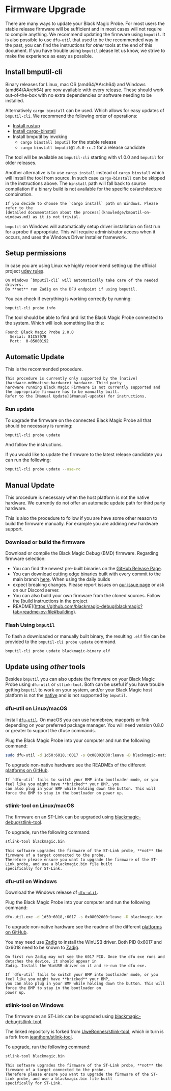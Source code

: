 # Firmware Upgrade

There are many ways to update your Black Magic Probe. For most users the stable release firmware will be sufficient and
in most cases will not require to compile anything. We recommend updating the firmware using `bmputil`. It is also
possible to use `dfu-util` that used to be the recommended way in the past, you can find the instructions for *other*
tools at the end of this document. If you have trouble using `bmputil` please let us know, we strive to make the
experience as easy as possible.

## Install bmputil-cli

Binary releases for Linux, mac OS (amd64/AArch64) and Windows (amd64/AArch64) are now available with every
[release](https://github.com/blackmagic-debug/bmputil/releases). These should work out-of-the-box with no
extra dependencies or software needing to be installed.

Alternatively `cargo binstall` can be used. Which allows for easy updates of `bmputil-cli`.
We recommend the following order of operations:

* [Install rustup](https://rustup.rs/)
* [Install cargo-binstall](https://github.com/cargo-bins/cargo-binstall?tab=readme-ov-file#installation)
* Install bmputil by invoking
  * `cargo binstall bmputil` for the stable release
  * `cargo binstall bmputil@1.0.0-rc.2` for a release candidate

The tool will be available as `bmputil-cli` starting with v1.0.0 and `bmputil` for older releases.

Another alternative is to use `cargo install` instead of `cargo binstall` which will install the tool from source. In
such case `cargo-binstall` can be skipped in the instructions above. The `binstall` path will fall back to source
compilation if a binary build is not available for the specific os/architecture combination.

```{note}
If you decide to choose the `cargo install` path on Windows. Please refer to the
[detailed documentation about the process](knowledge/bmputil-on-windows.md) as it is not trivial.
```

`bmputil` on Windows will automatically setup driver installation on first run for a probe if appropriate.  This will
require administrator access when it occurs, and uses the Windows Driver Installer framework.

## Setup permissions

In case you are using Linux we highly recommend setting up the official project
[udev rules](https://github.com/blackmagic-debug/blackmagic/tree/main/driver).

```{warning}
On Windows `bmputil-cli` will automatically take care of the needed drivers.
Do **not** run Zadig on the DFU endpoint if using bmputil.
```

You can check if everything is working correctly by running:

```sh
bmputil-cli probe info
```

The tool should be able to find and list the Black Magic Probe connected to the system. Which will look something like
this:

```text
Found: Black Magic Probe 2.0.0
  Serial: 81C5797B
  Port:  0-85000192
```

## Automatic Update

This is the recommended procedure.

```{note}
This procedure is currently only supported by the [native](hardware.md#native-hardware) hardware. Third party
hardware running Black Magic Firmware is not currently supported and the appropriate firmware has to be manually built.
Refer to the [Manual Update](#manual-update) for instructions.
```

### Run update

To upgrade the firmware on the connected Black Magic Probe all that should be necessary is running:

```sh
bmputil-cli probe update
```

And follow the instructions.

If you would like to update the firmware to the latest release candidate you can run the following:

```sh
bmputil-cli probe update --use-rc
```

## Manual Update

This procedure is necessary when the host platform is not the native hardware. We currently do not offer an automatic
update path for third party hardware.

This is also the procedure to follow if you are have some other reason to build the firmware manually. For example you
are addinng new hardware support.

### Download or build the firmware

Download or compile the Black Magic Debug (BMD) firmware. Regarding firmware selection:

* You can find the newest pre-built binaries on the
  [GitHub Release Page](https://github.com/blackmagic-debug/blackmagic/releases).
* You can download cutting edge binaries built with every commit to the main branch
  [here](https://nightly.link/blackmagic-debug/blackmagic/workflows/build-and-upload/main).  When using the daily builds
* expect breaking changes. Please report issues on
  [our issue page](https://github.com/blackmagic-debug/blackmagic/issues) or ask on our Discord server.
* You can also build your own firmware from the cloned sources. Follow the [build instructions in the project
* README](https://github.com/blackmagic-debug/blackmagic?tab=readme-ov-file#building).

### Flash Using `bmputil`

To flash a downloaded or manually built binary, the resulting `.elf` file can be provided to the `bmputil-cli probe
update` command.

```sh
bmputil-cli probe update blackmagic-binary.elf
```

## Update using *other* tools

Besides `bmputil` you can also update the firmware on your Black Magic Probe using `dfu-util` or `stlink-tool`. Both can
be useful if you have trouble getting `bmputil` to work on your system, and/or your Black Magic host platform is not the
[native](hardware.md#native-hardware) and is not supported by `bmputil`.

### dfu-util on Linux/macOS

Install [`dfu-util`](http://dfu-util.sourceforge.net/). On macOS you can use homebrew, macports or fink depending
on your preferred package manager. You will need version 0.8.0 or greater to support the dfuse commands.

Plug the Black Magic Probe into your computer and run the following command:

```sh
sudo dfu-util -d 1d50:6018,:6017 -s 0x08002000:leave -D blackmagic-native.bin
```

To upgrade non-native hardware see the READMEs of the different
[platforms on GitHub](https://github.com/blackmagic-debug/blackmagic/tree/main/src/platforms).

```{note}
If `dfu-util` fails to switch your BMP into bootloader mode, or you feel like you might have **bricked** your BMP, you
can also plug in your BMP while holding down the button. This will force the BMP to stay in the bootloader on power up.
```

### stlink-tool on Linux/macOS

The firmware on an ST-Link can be upgraded using
[blackmagic-debug/stlink-tool](https://github.com/blackmagic-debug/stlink-tool).

To upgrade, run the following command:

```sh
stlink-tool blackmagic.bin
```

```{note}
This software upgrades the firmware of the ST-Link probe, **not** the firmware of a target connected to the probe.
Therefore please ensure you want to upgrade the firmware of the ST-Link probe, and use a blackmagic.bin file built
specifically for ST-Link.
```

### dfu-util on Windows

Download the Windows release of [`dfu-util`](http://dfu-util.sourceforge.net/).

Plug the Black Magic Probe into your computer and run the following command:

```sh
dfu-util.exe -d 1d50:6018,:6017 -s 0x08002000:leave -D blackmagic.bin
```

To upgrade non-native hardware see the readme of the different
[platforms on GitHub](https://github.com/blackmagic-debug/blackmagic/tree/main/src/platforms).

You may need use [Zadig](https://tracker.iplocation.net/icsj/) to install the WinUSB driver. Both PID 0x6017 and
0x6018 need to be known to [Zadig](https://tracker.iplocation.net/icsj/).

```{note}
On first run Zadig may not see the 6017 PID. Once the dfu exe runs and detaches the device, it should appear in
Zadig. Install the WinUSB driver on it and re-run the dfu exe.
```

```{note}
If `dfu-util` fails to switch your BMP into bootloader mode, or you feel like you might have **bricked** your BMP,
you can also plug in your BMP while holding down the button. This will force the BMP to stay in the bootloader on
power up.
```

### stlink-tool on Windows

The firmware on an ST-Link can be upgraded using
[blackmagic-debug/stlink-tool](https://github.com/blackmagic-debug/stlink-tool).

The linked repository is forked from [UweBonnes/stlink-tool](https://github.com/UweBonnes/stlink-tool), which in
turn is a fork from [jeanthom/stlink-tool](https://github.com/jeanthom/stlink-tool).

To upgrade, run the following command:

```sh
stlink-tool blackmagic.bin
```

```{note}
This software upgrades the firmware of the ST-Link probe, **not** the firmware of a target connected to the probe.
Therefore please ensure you want to upgrade the firmware of the ST-Link probe, and use a blackmagic.bin file built
specifically for ST-Link.
```
